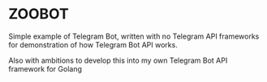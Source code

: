 # ZOOBOT

Simple example of Telegram Bot, written with no Telegram API frameworks for demonstration of how Telegram Bot API works.

Also with ambitions to develop this into my own Telegram Bot API framework for Golang